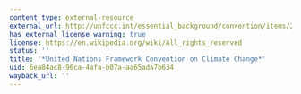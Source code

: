 ```yaml
---
content_type: external-resource
external_url: http://unfccc.int/essential_background/convention/items/2627.php
has_external_license_warning: true
license: https://en.wikipedia.org/wiki/All_rights_reserved
status: ''
title: '*United Nations Framework Convention on Climate Change*'
uid: 6ea84ac8-96ca-4afa-b07a-aa65ada7b634
wayback_url: ''
---
```

